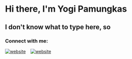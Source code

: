 # Hi there, I'm Yogi Pamungkas

## I don't know what to type here, so

### Connect with me:

<a href="https://youtube.com/UCD1DL3FJCakV-_e6jVMstzA#gh-dark-mode-only" rel="nofollow"><img src="/yogistrash/yogistrash/raw/master/img/youtube-dark.svg" alt="website" style="max-width: 100%;"></a>
&nbsp;&nbsp;
<a href="https://instagram.com/yogistrash#gh-dark-mode-only" rel="nofollow"><img src="/yogistrash/yogistrash/raw/master/img/instagram-dark.svg" alt="website" style="max-width: 100%;"></a>
